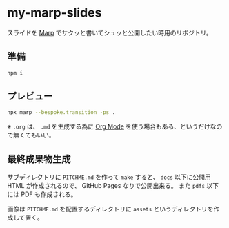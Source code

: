 my-marp-slides
===

スライドを [Marp](https://marp.app/) でサクッと書いてシュッと公開したい時用のリポジトリ。

## 準備

``` sh
npm i
```

## プレビュー

``` sh
npx marp --bespoke.transition -ps .
```

※ `.org` は、 `.md` を生成する為に [Org Mode](https://www.orgmode.org/index.html) を使う場合もある、というだけなので無くてもいい。

## 最終成果物生成

サブディレクトリに `PITCHME.md` を作って `make` すると、
`docs` 以下に公開用 HTML が作成されるので、 GitHub Pages なりで公開出来る。
また `pdfs` 以下には PDF も作成される。

画像は `PITCHME.md` を配置するディレクトリに `assets` というディレクトリを作成して置く。
